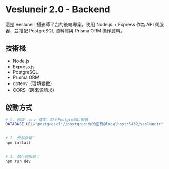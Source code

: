  # Vesluneir 2.0 - Backend

這是 Vesluneir 攝影師平台的後端專案，使用 Node.js + Express 作為 API 伺服器，並搭配 PostgreSQL 資料庫與 Prisma ORM 操作資料。

## 技術棧
- Node.js
- Express.js
- PostgreSQL
- Prisma ORM
- dotenv（環境變數）
- CORS（跨來源請求）

## 啟動方式

```bash
# 1. 修改 .env 檔案，加上PostgreSQL密碼
DATABASE_URL="postgresql://postgres:你的密碼@localhost:5432/vesluneir"


# 2. 安裝依賴：
npm install


# 3. 執行伺服器：
npm run dev

```
